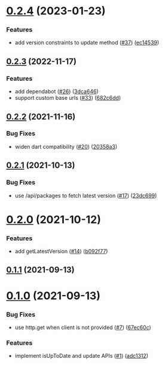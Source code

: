 # [0.2.4](https://github.com/VeryGoodOpenSource/pub_updater/compare/v0.2.3...v0.2.4) (2023-01-23)

### Features

- add version constraints to update method ([#37](https://github.com/VeryGoodOpenSource/pub_updater/issues/37)) ([ec14539](https://github.com/VeryGoodOpenSource/pub_updater/commit/ec145392b76635123615556ad3e03c87e12a7fa4))

## [0.2.3](https://github.com/VeryGoodOpenSource/pub_updater/compare/v0.2.2...v0.2.3) (2022-11-17)

### Features

- add dependabot ([#26](https://github.com/VeryGoodOpenSource/pub_updater/issues/26)) ([3dca646](https://github.com/VeryGoodOpenSource/pub_updater/commit/3dca64625454fb18f2f4ff01b312b001d2d7d2e2))
- support custom base urls ([#33](https://github.com/VeryGoodOpenSource/pub_updater/issues/33)) ([682c6dd](https://github.com/VeryGoodOpenSource/pub_updater/commit/682c6dd424bc1d4dc8a128246f7212a89a24e99d))

## [0.2.2](https://github.com/VeryGoodOpenSource/pub_updater/compare/v0.2.1...v0.2.2) (2021-11-16)

### Bug Fixes

- widen dart compatibility ([#20](https://github.com/VeryGoodOpenSource/pub_updater/issues/20)) ([20358a3](https://github.com/VeryGoodOpenSource/pub_updater/commit/20358a3f263d6d7bb95600d2cf99cb35d103b319))

## [0.2.1](https://github.com/VeryGoodOpenSource/pub_updater/compare/v0.2.0...v0.2.1) (2021-10-13)

### Bug Fixes

- use /api/packages to fetch latest version ([#17](https://github.com/VeryGoodOpenSource/pub_updater/issues/17)) ([23dc699](https://github.com/VeryGoodOpenSource/pub_updater/commit/23dc699104ed137bd536daf99976a78462521fcd))

# [0.2.0](https://github.com/VeryGoodOpenSource/pub_updater/compare/v0.1.1...v0.2.0) (2021-10-12)

### Features

- add getLatestVersion ([#14](https://github.com/VeryGoodOpenSource/pub_updater/issues/14)) ([b092f77](https://github.com/VeryGoodOpenSource/pub_updater/commit/b092f7709a9a1796d77bf4d265f385f420f1d4d6))

## [0.1.1](https://github.com/VeryGoodOpenSource/pub_updater/compare/v0.1.0...v0.1.1) (2021-09-13)

# [0.1.0](https://github.com/VeryGoodOpenSource/pub_updater/compare/adc13127067912e721849d56f334bfb7deaebde6...v0.1.0) (2021-09-13)

### Bug Fixes

- use http.get when client is not provided ([#7](https://github.com/VeryGoodOpenSource/pub_updater/issues/7)) ([67ec60c](https://github.com/VeryGoodOpenSource/pub_updater/commit/67ec60c6d194e845af5af77f043fe76d67b87f3b))

### Features

- implement isUpToDate and update APIs ([#1](https://github.com/VeryGoodOpenSource/pub_updater/issues/1)) ([adc1312](https://github.com/VeryGoodOpenSource/pub_updater/commit/adc13127067912e721849d56f334bfb7deaebde6))
